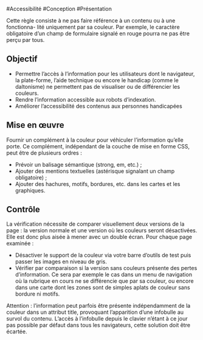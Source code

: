 
#Accessibilité #Conception #Présentation

Cette règle consiste à ne pas faire référence à un contenu ou à une fonctionna- lité uniquement par sa couleur. Par exemple, le caractère obligatoire d’un champ de formulaire signalé en rouge pourra ne pas être perçu par tous.


## Objectif

* Permettre l’accès à l’information pour les utilisateurs dont le navigateur, la plate-forme, l’aide technique ou encore le handicap (comme le daltonisme) ne permettent pas de visualiser ou de différencier les couleurs.
* Rendre l’information accessible aux robots d’indexation.
* Améliorer l’accessibilité des contenus aux personnes handicapées

## Mise en œuvre

Fournir un complément à la couleur pour véhiculer l’information qu’elle porte. Ce complément, indépendant de la couche de mise en forme CSS, peut être de plusieurs ordres :

* Prévoir un balisage sémantique (strong, em, etc.) ;
* Ajouter des mentions textuelles (astérisque signalant un champ obligatoire) ;
* Ajouter des hachures, motifs, bordures, etc. dans les cartes et les graphiques.

## Contrôle

La vérification nécessite de comparer visuellement deux versions de la page : la version normale et une version où les couleurs seront désactivées. Elle est donc plus aisée à mener avec un double écran. Pour chaque page examinée :

* Désactiver le support de la couleur via votre barre d’outils de test puis passer les images en niveau de gris.
* Vérifier par comparaison si la version sans couleurs présente des pertes d’information. Ce sera par exemple le cas dans un menu de navigation où la rubrique en cours ne se différencie que par sa couleur, ou encore dans une carte dont les zones sont de simples aplats de couleur sans bordure ni motifs.

Attention : l’information peut parfois être présente indépendamment de la couleur dans un attribut title, provoquant l’apparition d’une infobulle au survol du contenu. L’accès à l’infobulle depuis le clavier n’étant à ce jour pas possible par défaut dans tous les navigateurs, cette solution doit être écartée.

